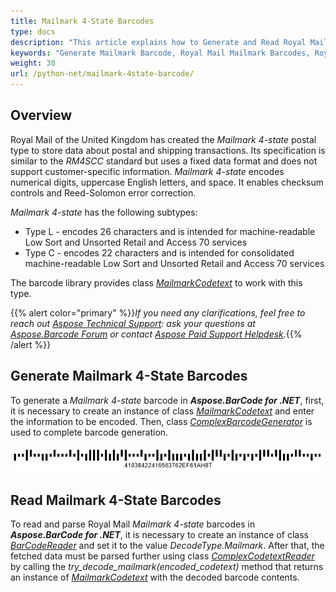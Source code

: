 ```yaml
---
title: Mailmark 4-State Barcodes
type: docs
description: "This article explains how to Generate and Read Royal Mail Mailmark 4-State Barcodes using Aspose.BarCode for Python via .NET"
keywords: "Generate Mailmark Barcode, Royal Mail Mailmark Barcodes, Royal Mail Barcode, Aspose.BarCode, Generate Barcode in Python"
weight: 30
url: /python-net/mailmark-4state-barcode/
---
```


## **Overview**
Royal Mail of the United Kingdom has created the *Mailmark 4-state* postal type to store data about postal and shipping transactions. Its specification is similar to the *RM4SCC* standard but uses a fixed data format and does not support customer-specific information. *Mailmark 4-state* encodes numerical digits, uppercase English letters, and space. It enables checksum controls and Reed-Solomon error correction.  
  
*Mailmark 4-state* has the following subtypes:
- Type L - encodes 26 characters and is intended for machine-readable Low Sort and Unsorted Retail and Access 70 services
- Type C - encodes 22 characters and is intended for consolidated machine-readable Low Sort and Unsorted Retail and Access 70 services

The barcode library provides class [*MailmarkCodetext*](/barcode/python-net/api-reference/aspose.barcode.complexbarcode/mailmarkcodetext) to work with this type.


{{% alert color="primary" %}}*If you need any clarifications, feel free to reach out [Aspose Technical Support](/barcode/python-net/technical-support/): ask your questions at [Aspose.Barcode Forum](https://forum.aspose.com/c/barcode/13) or contact [Aspose Paid Support Helpdesk](https://helpdesk.aspose.com/).*{{% /alert %}}
  
## **Generate Mailmark 4-State Barcodes**
To generate a *Mailmark 4-state* barcode in ***Aspose.BarCode for .NET***, first, it is necessary to create an instance of class [*MailmarkCodetext*](/barcode/python-net/api-reference/aspose.barcode.complexbarcode/mailmarkcodetext) and enter the information to be encoded. Then, class [*ComplexBarcodeGenerator*](/barcode/python-net/api-reference/aspose.barcode.complexbarcode/complexbarcodegenerator) is used to complete barcode generation.    
  
<p align="center"><img src="mailmark4state.png"></p>

## **Read Mailmark 4-State Barcodes**
To read and parse Royal Mail *Mailmark 4-state* barcodes in ***Aspose.BarCode for .NET***, it is necessary to create an instance of class [*BarCodeReader*](/barcode/python-net/api-reference/aspose.barcode.barcoderecognition/barcodereader) and set it to the value *DecodeType.Mailmark*. After that, the fetched data must be parsed further using class [*ComplexCodetextReader*](/barcode/python-net/api-reference/aspose.barcode.complexbarcode/complexcodetextreader) by calling the *try_decode_mailmark(encoded_codetext)* method that returns an instance of [*MailmarkCodetext*](/barcode/python-net/api-reference/aspose.barcode.complexbarcode/mailmarkcodetext) with the decoded barcode contents.  
  